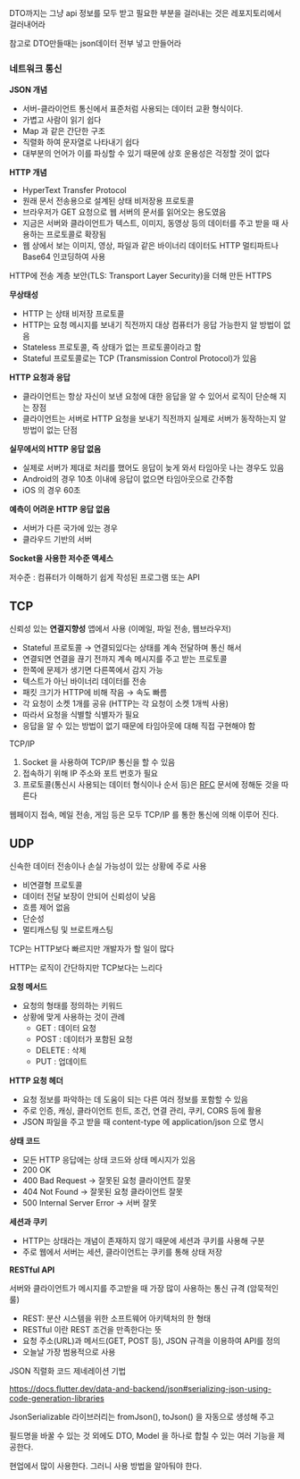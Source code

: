 DTO까지는 그냥 api 정보를 모두 받고 필요한 부분을 걸러내는 것은 레포지토리에서 걸러내어라 

참고로 DTO만들때는 json데이터 전부 넣고 만들어라

### 네트워크 통신

**JSON 개념**

- 서버-클라이언트 통신에서 표준처럼 사용되는 데이터 교환 형식이다.
- 가볍고 사람이 읽기 쉽다
- Map 과 같은 간단한 구조
- 직렬화 하여 문자열로 나타내기 쉽다
- 대부분의 언어가 이를 파싱할 수 있기 때문에 상호 운용성은 걱정할 것이 없다

**HTTP 개념**

- HyperText Transfer Protocol
- 원래 문서 전송용으로 설계된 상태 비저장용 프로토콜
- 브라우저가 GET 요청으로 웹 서버의 문서를 읽어오는 용도였음
- 지금은 서버와 클라이언트가 텍스트, 이미지, 동영상 등의 데이터를 주고 받을 때 사용하는 프로토콜로 확장됨
- 웹 상에서 보는 이미지, 영상, 파일과 같은 바이너리 데이터도 HTTP 멀티파트나 Base64 인코딩하여 사용

HTTP에 전송 계층 보안(TLS: Transport Layer Security)을 더해 만든 HTTPS

**무상태성**

- HTTP 는 상태 비저장 프로토콜
- HTTP는 요청 메시지를 보내기 직전까지 대상 컴퓨터가 응답 가능한지 알 방법이 없음
- Stateless 프로토콜, 즉 상태가 없는 프로토콜이라고 함
- Stateful 프로토콜로는 TCP (Transmission Control Protocol)가 있음

**HTTP 요청과 응답**

- 클라이언트는 항상 자신이 보낸 요청에 대한 응답을 알 수 있어서 로직이 단순해 지는 장점
- 클라이언트는 서버로 HTTP 요청을 보내기 직전까지 실제로 서버가 동작하는지 알 방법이 없는 단점

**실무에서의 HTTP 응답 없음**

- 실제로 서버가 제대로 처리를 했어도 응답이 늦게 와서 타임아웃 나는 경우도 있음
- Android의 경우 10초 이내에 응답이 없으면 타임아웃으로 간주함
- iOS 의 경우 60초

**예측이 어려운 HTTP 응답 없음**

- 서버가 다른 국가에 있는 경우
- 클라우드 기반의 서버

**Socket을 사용한 저수준 액세스**

저수준 : 컴퓨터가 이해하기 쉽게 작성된 프로그램 또는 API

## TCP

신뢰성 있는 **연결지향성** 앱에서 사용 (이메일, 파일 전송, 웹브라우저)

- Stateful 프로토콜 → 연결되있다는 상태를 계속 전달하며 통신 해서
- 연결되면 연결을 끊기 전까지 계속 메시지를 주고 받는 프로토콜
- 한쪽에 문제가 생기면 다른쪽에서 감지 가능
- 텍스트가 아닌 바이너리 데이터를 전송
- 패킷 크기가 HTTP에 비해 작음 → 속도 빠름
- 각 요청이 소켓 1개를 공유 (HTTP는 각 요청이 소켓 1개씩 사용)
- 따라서 요청을 식별할 식별자가 필요
- 응답을 알 수 있는 방법이 없기 때문에 타임아웃에 대해 직접 구현해야 함

TCP/IP

1. Socket 을 사용하여 TCP/IP 통신을 할 수 있음
2. 접속하기 위해 IP 주소와 포트 번호가 필요
3. 프로토콜(통신시 사용되는 데이터 형식이나 순서 등)은 [RFC](https://tools.ietf.org/html/rfc1180) 문서에 정해둔 것을 따른다

웹페이지 접속, 메일 전송, 게임 등은 모두 TCP/IP 를 통한 통신에 의해 이루어 진다.

## **UDP**

신속한 데이터 전송이나 손실 가능성이 있는 상황에 주로 사용

- 비연결형 프로토콜
- 데이터 전달 보장이 안되어 신뢰성이 낮음
- 흐름 제어 없음
- 단순성
- 멀티캐스팅 및 브로트캐스팅

TCP는 HTTP보다 빠르지만 개발자가 할 일이 많다

HTTP는 로직이 간단하지만 TCP보다는 느리다

**요청 메서드**

- 요청의 형태를 정의하는 키워드
- 상황에 맞게 사용하는 것이 관례
    - GET : 데이터 요청
    - POST : 데이터가 포함된 요청
    - DELETE : 삭제
    - PUT : 업데이트

**HTTP 요청 헤더**

- 요청 정보를 파악하는 데 도움이 되는 다른 여러 정보를 포함할 수 있음
- 주로 인증, 캐싱, 클라이언트 힌트, 조건, 연결 관리, 쿠키, CORS 등에 활용
- JSON 파일을 주고 받을 때 content-type 에 application/json 으로 명시

**상태 코드**

- 모든 HTTP 응답에는 상태 코드와 상태 메시지가 있음
- 200 OK
- 400 Bad Request → 잘못된 요청 클라이언트 잘못
- 404 Not Found → 잘못된 요청 클라이언트 잘못
- 500 Internal Server Error → 서버 잘못

**세션과 쿠키**

- HTTP는 상태라는 개념이 존재하지 않기 때문에 세션과 쿠키를 사용해 구분
- 주로 웹에서 서버는 세션, 클라이언트는 쿠키를 통해 상태 저장

**RESTful API**

서버와 클라이언트가 메시지를 주고받을 때 가장 많이 사용하는 통신 규격 (암묵적인 룰)

- REST: 분산 시스템을 위한 소프트웨어 아키텍처의 한 형태
- RESTful 이란 REST 조건을 만족한다는 뜻
- 요청 주소(URL)과 메서드(GET, POST 등), JSON 규격을 이용하여 API를 정의
- 오늘날 가장 범용적으로 사용

JSON 직렬화 코드 제네레이션 기법

https://docs.flutter.dev/data-and-backend/json#serializing-json-using-code-generation-libraries

JsonSerializable 라이브러리는 fromJson(), toJson() 을 자동으로 생성해 주고

필드명을 바꿀 수 있는 것 외에도 DTO, Model 을 하나로 합칠 수 있는 여러 기능을 제공한다.

현업에서 많이 사용한다. 그러니 사용 방법을 알아둬야 한다.